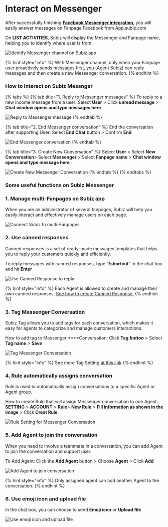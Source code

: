 # Interact on Messenger

After successfully  finishing [**Facebook Messenger integration**](https://subiz.gitbook.io/subiz-document-english/~/edit/primary/getting-started-with-subiz/setting-up-interaction-environments/integrating-fanpage-facebook-on-subiz), you will easily answer messages on Fanpage Facebook from App.subiz.com

On **LIST ACTIVITIES**, Subiz will display the Messenger and Fanpage name, helping you to identify where user is from.

![Identify Messenger channel on Subiz app](../../.gitbook/assets/27.-mess-noti%20%281%29.jpg)

{% hint style="info" %}
With Messenger channel, only when your Fanpage user proactively sends messages first, you \(Agent Subiz\) can reply messages and then create a new Messenger conversation.
{% endhint %}

### **How to Interact on Subiz Messnger**

{% tabs %}
{% tab title="1. Reply to Messenger messages" %}
To reply to a new income message from a user: Select **User** &gt; Click **unread message** &gt; **Chat window opens and type messages here**

![Reply to Messenger message](../../.gitbook/assets/28.-mess-type.jpg)
{% endtab %}

{% tab title="2. End Messenger conversation" %}
End the conversation after supporting User: Select **End Chat** button &gt; Confirm **End**

![End Messenger conversation](../../.gitbook/assets/29.-mess-end.jpg)
{% endtab %}

{% tab title="3. Create New Conversation" %}
Select **User** &gt; Select **New Conversation**&gt; Select **Messenger** &gt; Select **Fanpage name** &gt; **Chat window opens and type message here**

![Create New Messenger Conversation](../../.gitbook/assets/36.-mess-new%20%281%29.jpg)
{% endtab %}
{% endtabs %}

### **Some useful functions on Subiz Messenger**

### 1. Manage multi-Fanpages on Subiz app

When you are an administrator of several fanpages, Subiz will help you easily interact and effectively manage users on each page.

![Connect Subiz to multi-Fanpages](../../.gitbook/assets/35.-mess-fanpages.jpg)

### 2. **Use canned responses**

Canned responses is a set of ready-made messages templates that helps you to reply your customers quickly and efficiently.

To reply messages with canned responses, type “**/shortcut**” in the chat box and hit **Enter**

![Use Canned Response to reply](../../.gitbook/assets/30.-mess-canned.jpg)

{% hint style="info" %}
Each Agent is allowed to create and manage their own canned responses. [See how to create Canned Response.](https://subiz.gitbook.io/subiz-document-english/~/edit/primary/getting-started-with-subiz/working-on-subiz/interact-on-subiz-chat#use-canned-responses)
{% endhint %}

### **3. Tag Messenger Conversation** 

Subiz Tag allows you to add tags for each conversation, which makes it easy for agents to categorize and manage customers interactions.

How to add tag to Messenger ****Conversation: Click **Tag** _**button**_ &gt; Select **Tag name** &gt; **Save**

![Tag Messenger Conversation](../../.gitbook/assets/32.-mess-tag.jpg)

{% hint style="info" %}
See more Tag Setting [at this link](https://subiz.gitbook.io/subiz-document-english/getting-started-with-subiz/working-on-subiz/interact-on-subiz-chat#tag-conversation)
{% endhint %}

### **4. Rule automatically assigns conversation**

Rule is used to automatically assign conversations to a specific Agent or Agent group.

How to create Rule that will assign Messenger conversation to one Agent: **SETTING** &gt; **ACCOUNT** &gt;  **Rule**&gt;       **New Rule** &gt; **Fill information as shown in the image** &gt; Click **Creat Rule**

![Rule Setting for Messenger Conversation](../../.gitbook/assets/34.-mess-rule.jpg)

### 5. **Add Agent to join the conversation**

When you need to involve a teammate in a conversation, you can add Agent to join the conversation and support user.

To Add Agent: Click the **Add Agent** button &gt; Choose **Agent** &gt; Click **Add**

![Add Agent to join conversation](../../.gitbook/assets/31.-mess-agent.jpg)

{% hint style="info" %}
Only assigned agent can add another Agent to the conversation.
{% endhint %}

### 6. **Use emoji icon and upload file**

In the chat box, you can choose to send **Emoji icon** or **Upload file**

![ Use emoji icon and upload file](../../.gitbook/assets/6.-emoji.jpg)



